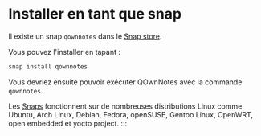 # Installer en tant que snap

Il existe un snap `qownnotes` dans le [Snap store](https://snapcraft.io/qownnotes).

Vous pouvez l'installer en tapant :

```bash
snap install qownnotes
```

Vous devriez ensuite pouvoir exécuter QOwnNotes avec la commande `qownnotes`.

Les [Snaps](http://snapcraft.io) fonctionnent sur de nombreuses distributions Linux comme Ubuntu, Arch Linux, Debian, Fedora, openSUSE, Gentoo Linux, OpenWRT, open embedded et yocto project.
:::
